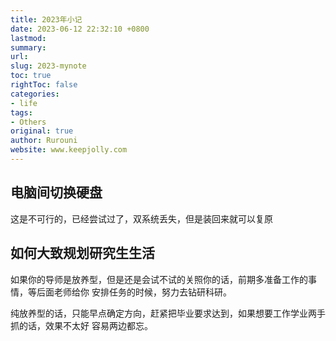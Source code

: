 ```yaml
---
title: 2023年小记
date: 2023-06-12 22:32:10 +0800
lastmod: 
summary: 
url: 
slug: 2023-mynote
toc: true
rightToc: false
categories: 
- life
tags: 
- Others
original: true
author: Rurouni
website: www.keepjolly.com
---
```


## 电脑间切换硬盘
这是不可行的，已经尝试过了，双系统丢失，但是装回来就可以复原

## 如何大致规划研究生生活
如果你的导师是放养型，但是还是会试不试的关照你的话，前期多准备工作的事情，等后面老师给你
安排任务的时候，努力去钻研科研。

纯放养型的话，只能早点确定方向，赶紧把毕业要求达到，如果想要工作学业两手抓的话，效果不太好
容易两边都忘。
